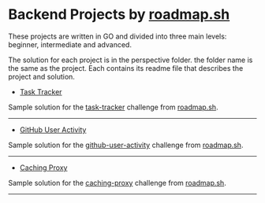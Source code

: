 # Backend Projects by [roadmap.sh](https://www.roadmap.sh)

These projects are written in GO and divided into three main levels: beginner, intermediate and advanced.

The solution for each project is in the perspective folder. the folder name is the same as the project. Each contains its readme file that describes the project and solution.


- [Task Tracker](https://github.com/hung1299/go-projects/tree/main/task-tracker)

Sample solution for the [task-tracker](https://roadmap.sh/projects/task-tracker) challenge from [roadmap.sh](https://roadmap.sh/).

---

- [GitHub User Activity](https://github.com/hung1299/go-projects/tree/main/github-user-activity)

Sample solution for the [github-user-activity](https://roadmap.sh/projects/github-user-activity) challenge from [roadmap.sh](https://roadmap.sh/).

---

- [Caching Proxy](https://github.com/hung1299/go-projects/tree/main/caching-proxy)

Sample solution for the [caching-proxy](https://roadmap.sh/projects/caching-server) challenge from [roadmap.sh](https://roadmap.sh/).

---